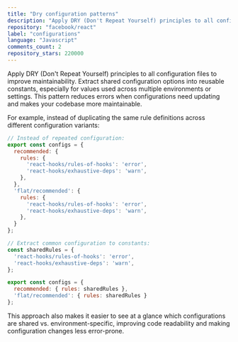 ```yaml
---
title: "Dry configuration patterns"
description: "Apply DRY (Don't Repeat Yourself) principles to all configuration files to improve maintainability. Extract shared configuration options into reusable constants, especially for values used across multiple environments or settings."
repository: "facebook/react"
label: "configurations"
language: "Javascript"
comments_count: 2
repository_stars: 220000
---
```


Apply DRY (Don't Repeat Yourself) principles to all configuration files to improve maintainability. Extract shared configuration options into reusable constants, especially for values used across multiple environments or settings. This pattern reduces errors when configurations need updating and makes your codebase more maintainable.

For example, instead of duplicating the same rule definitions across different configuration variants:

```js
// Instead of repeated configuration:
export const configs = {
  recommended: {
    rules: {
      'react-hooks/rules-of-hooks': 'error',
      'react-hooks/exhaustive-deps': 'warn',
    },
  },
  'flat/recommended': {
    rules: {
      'react-hooks/rules-of-hooks': 'error',
      'react-hooks/exhaustive-deps': 'warn',
    },
  }
};

// Extract common configuration to constants:
const sharedRules = {
  'react-hooks/rules-of-hooks': 'error',
  'react-hooks/exhaustive-deps': 'warn',
};

export const configs = {
  recommended: { rules: sharedRules },
  'flat/recommended': { rules: sharedRules }
};
```

This approach also makes it easier to see at a glance which configurations are shared vs. environment-specific, improving code readability and making configuration changes less error-prone.